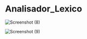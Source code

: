 # Analisador_Lexico


![Screenshot (8)](https://github.com/IsacMahique/Analisador_Lexico/assets/142544531/dbf771b8-a03f-4514-bb08-2c00277b2c93)


![Screenshot (9)](https://github.com/IsacMahique/Analisador_Lexico/assets/142544531/fc22d242-c7e1-4baa-b520-3e496e53e1e7)
